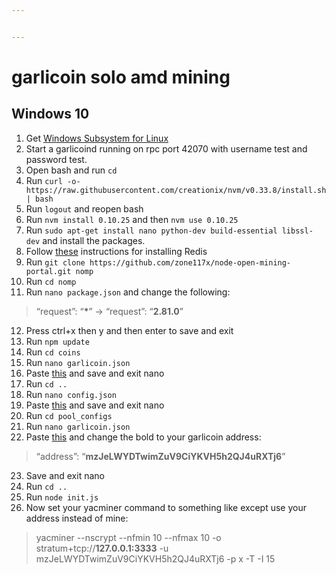 ```yaml
---


---
```


<h1 id="garlicoin-solo-amd-mining">garlicoin solo amd mining</h1>
<h2 id="windows-10">Windows 10</h2>
<ol>
<li>Get <a href="https://docs.microsoft.com/en-us/windows/wsl/install-win10">Windows Subsystem for Linux</a></li>
<li>Start a garlicoind running on rpc port 42070 with username test and password test.</li>
<li>Open bash and run <code>cd</code></li>
<li>Run <code>curl -o- https://raw.githubusercontent.com/creationix/nvm/v0.33.8/install.sh | bash</code></li>
<li>Run <code>logout</code> and reopen bash</li>
<li>Run <code>nvm install 0.10.25</code> and then <code>nvm use 0.10.25</code></li>
<li>Run <code>sudo apt-get install nano python-dev build-essential libssl-dev</code> and install the packages.</li>
<li>Follow <a href="https://redis.io/topics/quickstart">these</a> instructions for installing Redis</li>
<li>Run <code>git clone https://github.com/zone117x/node-open-mining-portal.git nomp</code></li>
<li>Run <code>cd nomp</code></li>
<li>Run <code>nano package.json</code> and change the following:</li>
</ol>
<blockquote>
<p>“request”: “<strong>*</strong>” -&gt; “request”: “<strong>2.81.0</strong>”</p>
</blockquote>
<ol start="12">
<li>Press ctrl+x then y and then enter to save and exit</li>
<li>Run <code>npm update</code></li>
<li>Run <code>cd coins</code></li>
<li>Run <code>nano garlicoin.json</code></li>
<li>Paste <a href="https://pastebin.com/raw/9k3Qa5t4">this</a> and save and exit nano</li>
<li>Run <code>cd ..</code></li>
<li>Run <code>nano config.json</code></li>
<li>Paste <a href="https://pastebin.com/raw/hvJagkrw">this</a> and save and exit nano</li>
<li>Run <code>cd pool_configs</code></li>
<li>Run <code>nano garlicoin.json</code></li>
<li>Paste <a href="https://pastebin.com/raw/FJuup0uc">this</a> and change the bold to your garlicoin address:</li>
</ol>
<blockquote>
<p>“address”: “<strong>mzJeLWYDTwimZuV9CiYKVH5h2QJ4uRXTj6</strong>”</p>
</blockquote>
<ol start="23">
<li>Save and exit nano</li>
<li>Run <code>cd ..</code></li>
<li>Run <code>node init.js</code></li>
<li>Now set your yacminer command to something like except use your address instead of mine:</li>
</ol>
<blockquote>
<p>yacminer --nscrypt --nfmin 10 --nfmax 10 -o stratum+tcp://<strong>127.0.0.1:3333</strong> -u mzJeLWYDTwimZuV9CiYKVH5h2QJ4uRXTj6 -p x -T -I 15</p>
</blockquote>

